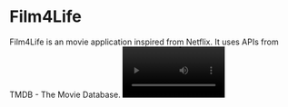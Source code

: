 # Film4Life
Film4Life is an movie application inspired from Netflix. It uses APIs from TMDB - The Movie Database.
<video src='https://www.youtube.com/watch?v=b4ptWm_6o8w' width=180/>

